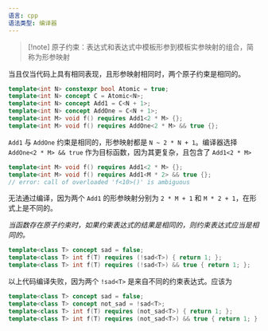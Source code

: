 ```yaml
---
语言: cpp
语法类型: 编译器
---
```

>[!note] 原子约束：表达式和表达式中模板形参到模板实参映射的组合，简称为形参映射

当且仅当代码上具有相同表现，且形参映射相同时，两个原子约束是相同的。

```cpp
template<int N> constexpr bool Atomic = true;
template<int N> concept C = Atomic<N>;
template<int N> concept Add1 = C<N + 1>;
template<int N> concept AddOne = C<N + 1>;
template<int M> void f() requires Add1<2 * M> {};
template<int M> void f() requires AddOne<2 * M> && true {};
```

`Add1` 与 `AddOne` 约束是相同的，形参映射都是 `N ~ 2 * N + 1`。编译器选择 `AddOne<2 * M> && true` 作为目标函数，因为其更复杂，且包含了 `Add1<2 * M>`

```cpp
template<int M> void f() requires Add1<2 * M> {};
template<int M> void f() requires Add1<M * 2> && true {};
// error: call of overloaded 'f<10>()' is ambiguous
```

无法通过编译，因为两个 `Add1` 的形参映射分别为 `2 * M + 1` 和 `M * 2 + 1`，在形式上是不同的。

*当函数存在原子约束时，如果约束表达式的结果是相同的，则约束表达式应当是相同的。*

```cpp
template<class T> concept sad = false;
template<class T> int f(T) requires (!sad<T>) { return 1; };
template<class T> int f(T) requires (!sad<T>) && true { return 1; };
```

以上代码编译失败，因为两个 `!sad<T>` 是来自不同的约束表达式。应该为

```cpp
template<class T> concept sad = false;
template<class T> concept not_sad = !sad<T>;
template<class T> int f(T) requires (not_sad<T>) { return 1; };
template<class T> int f(T) requires (not_sad<T>) && true { return 1; };
```
